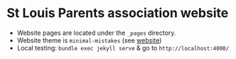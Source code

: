 # St Louis Parents association website

* Website pages are located under the `_pages` directory.
* Website theme is `minimal-mistakes` (see [website](https://mmistakes.github.io/minimal-mistakes/))
* Local testing: `bundle exec jekyll serve` & go to `http://localhost:4000/`